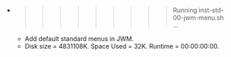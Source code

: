 * >>>>>>>>> Running inst-std-00-jwm-menu.sh ...
  * Add default standard menus in JWM.
  * Disk size = 4831108K. Space Used = 32K. Runtime = 00:00:00:00.

